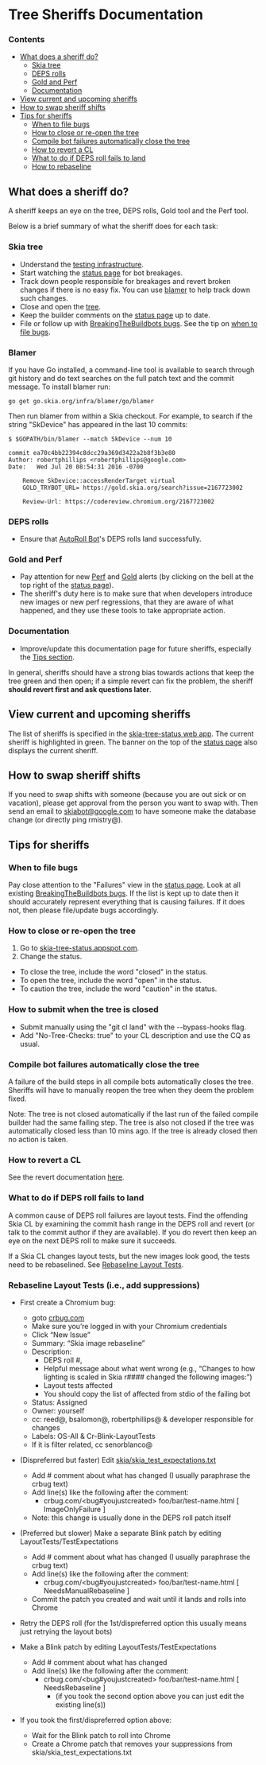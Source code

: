 Tree Sheriffs Documentation
===========================

### Contents ###

*   [What does a sheriff do?](#what_is_a_sheriff)
    +   [Skia tree](#skia_tree)
    +   [DEPS rolls](#deps_rolls)
    +   [Gold and Perf](#gold_and_perf)
    +   [Documentation](#sheriff_doc)
*   [View current and upcoming sheriffs](#view_current_upcoming_sheriffs)
*   [How to swap sheriff shifts](#how_to_swap)
*   [Tips for sheriffs](#tips)
    +   [When to file bugs](#when_to_file_bugs)
    +   [How to close or re-open the tree](#how_close_tree)
    +   [Compile bot failures automatically close the tree](#tree_closers)
    +   [How to revert a CL](#how_to_revert)
    +   [What to do if DEPS roll fails to land](#deps_roll_failures)
    +   [How to rebaseline](#how_to_rebaseline)


<a name="what_is_a_sheriff"></a>
What does a sheriff do?
-----------------------

A sheriff keeps an eye on the tree, DEPS rolls, Gold tool and the Perf tool.

Below is a brief summary of what the sheriff does for each task:

<a name="skia_tree"></a>
### Skia tree
* Understand the [testing infrastructure](https://skia.org/dev/testing/automated_testing).
* Start watching the [status page](https://status.skia.org) for bot breakages.
* Track down people responsible for breakages and revert broken changes if there is no easy fix. You can use [blamer](#blamer) to help track down such changes.
* Close and open the [tree](http://skia-tree-status.appspot.com).
* Keep the builder comments on the [status page](https://status.skia.org) up to date.
* File or follow up with [BreakingTheBuildbots bugs](https://bug.skia.org/?q=label:BreakingTheBuildbots). See the tip on [when to file bugs](#when_to_file_bugs).

<a name="blamer"></a>
### Blamer
If you have Go installed, a command-line tool is available to search through
git history and do text searches on the full patch text and the commit
message. To install blamer run:

    go get go.skia.org/infra/blamer/go/blamer

Then run blamer from within a Skia checkout. For example, to search if the
string "SkDevice" has appeared in the last 10 commits:

    $ $GOPATH/bin/blamer --match SkDevice --num 10

    commit ea70c4bb22394c8dcc29a369d3422a2b8f3b3e80
    Author: robertphillips <robertphillips@google.com>
    Date:   Wed Jul 20 08:54:31 2016 -0700

        Remove SkDevice::accessRenderTarget virtual
        GOLD_TRYBOT_URL= https://gold.skia.org/search?issue=2167723002

        Review-Url: https://codereview.chromium.org/2167723002

<a name="deps_rolls"></a>
### DEPS rolls
* Ensure that [AutoRoll Bot](https://autoroll.skia.org)'s DEPS rolls land successfully.

<a name="gold_and_perf"></a>
### Gold and Perf
* Pay attention for new [Perf](https://perf.skia.org/) and [Gold](https://gold.skia.org/) alerts (by clicking on the bell at the top right of the [status page](https://status.skia.org)).
* The sheriff's duty here is to make sure that when developers introduce new images or new perf regressions, that they are aware of what happened, and they use these tools to take appropriate action.

<a name="sheriff_doc"></a>
### Documentation
* Improve/update this documentation page for future sheriffs, especially the [Tips section](#tips).

In general, sheriffs should have a strong bias towards actions that keep the tree green and then open; if a simple revert can fix the problem, the sheriff <b>should revert first and ask questions later</b>.


<a name="view_current_upcoming_sheriffs"></a>
View current and upcoming sheriffs
----------------------------------

The list of sheriffs is specified in the [skia-tree-status web app](https://skia-tree-status.appspot.com/sheriff). The current sheriff is highlighted in green.
The banner on the top of the [status page](https://status.skia.org) also displays the current sheriff.


<a name="how_to_swap"></a>
How to swap sheriff shifts
--------------------------

If you need to swap shifts with someone (because you are out sick or on vacation), please get approval from the person you want to swap with. Then send an email to skiabot@google.com to have someone make the database change (or directly ping rmistry@).


<a name="tips"></a>
Tips for sheriffs
-----------------

<a name="when_to_file_bugs"></a>
### When to file bugs

Pay close attention to the "Failures" view in the [status page](https://status.skia.org).
Look at all existing [BreakingTheBuildbots bugs](https://bug.skia.org/?q=label:BreakingTheBuildbots). If the list is kept up to date then it should accurately represent everything that is causing failures. If it does not, then please file/update bugs accordingly.


<a name="how_close_tree"></a>
### How to close or re-open the tree

1. Go to [skia-tree-status.appspot.com](skia-tree-status.appspot.com).
2. Change the status.
 *  To close the tree, include the word "closed" in the status.
 * To open the tree, include the word "open" in the status.
 * To caution the tree, include the word "caution" in the status.


<a name="how_to_submit_when_tree_closed"></a>
### How to submit when the tree is closed

* Submit manually using the "git cl land" with the --bypass-hooks flag.
* Add "No-Tree-Checks: true" to your CL description and use the CQ as usual.


<a name="tree_closers"></a>
### Compile bot failures automatically close the tree

A failure of the build steps in all compile bots automatically closes the tree. Sheriffs will have to manually reopen the tree when they deem the problem fixed.

Note: The tree is not closed automatically if the last run of the failed compile builder had the same failing step. The tree is also not closed if the tree was automatically closed less than 10 mins ago. If the tree is already closed then no action is taken.


<a name="how_to_revert"></a>
### How to revert a CL

See the revert documentation [here](https://skia.org/dev/contrib/revert).


<a name="deps_roll_failures"></a>
### What to do if DEPS roll fails to land

A common cause of DEPS roll failures are layout tests. Find the offending Skia CL by examining the commit hash range in the DEPS roll and revert (or talk to the commit author if they are available). If you do revert then keep an eye on the next DEPS roll to make sure it succeeds.

If a Skia CL changes layout tests, but the new images look good, the tests need to be rebaselined. See [Rebaseline Layout Tests](#how_to_rebaseline).

<a name="how_to_rebaseline"></a>
### Rebaseline Layout Tests (i.e., add suppressions)

* First create a Chromium bug:
  * goto [crbug.com](https://crbug.com)
  * Make sure you’re logged in with your Chromium credentials
  * Click “New Issue”
  * Summary: “Skia image rebaseline”
  * Description:
      * DEPS roll #,
      * Helpful message about what went wrong (e.g., “Changes to how lighting is scaled in Skia r#### changed the following images:”)
      * Layout tests affected
      * You should copy the list of affected from stdio of the failing bot
  * Status: Assigned
  * Owner: yourself
  * cc: reed@, bsalomon@, robertphillips@ & developer responsible for changes
  * Labels: OS-All & Cr-Blink-LayoutTests
  * If it is filter related, cc senorblanco@

* (Dispreferred but faster) Edit [skia/skia_test_expectations.txt](https://chromium.googlesource.com/chromium/src/+/master/skia/skia_test_expectations.txt)
  * Add # comment about what has changed (I usually paraphrase the crbug text)
  * Add line(s) like the following after the comment:
      * crbug.com/<bug#youjustcreated> foo/bar/test-name.html [ ImageOnlyFailure ]
  * Note: this change is usually done in the DEPS roll patch itself

* (Preferred but slower) Make a separate Blink patch by editing LayoutTests/TestExpectations
  * Add # comment about what has changed (I usually paraphrase the crbug text)
  * Add line(s) like the following after the comment:
      * crbug.com/<bug#youjustcreated> foo/bar/test-name.html [ NeedsManualRebaseline ]
  * Commit the patch you created and wait until it lands and rolls into Chrome

* Retry the DEPS roll (for the 1st/dispreferred option this usually means just retrying the layout bots)
* Make a Blink patch by editing LayoutTests/TestExpectations
  * Add # comment about what has changed
  * Add line(s) like the following after the comment:
      * crbug.com/<bug#youjustcreated> foo/bar/test-name.html [ NeedsRebaseline ]
        * (if you took the second option above you can just edit the existing line(s))

* If you took the first/dispreferred option above:
  * Wait for the Blink patch to roll into Chrome
  * Create a Chrome patch that removes your suppressions from skia/skia_test_expectations.txt


